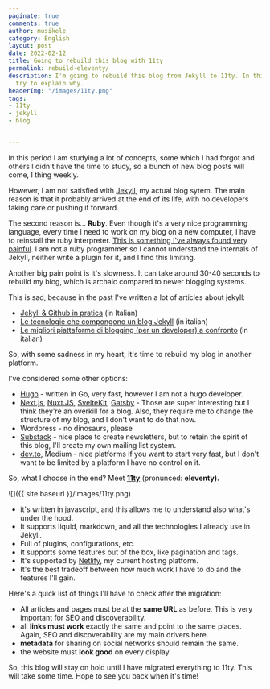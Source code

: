 ```yaml
---
paginate: true
comments: true
author: musikele
category: English
layout: post
date: 2022-02-12
title: Going to rebuild this blog with 11ty
permalink: rebuild-eleventy/
description: I'm going to rebuild this blog from Jekyll to 11ty. In this article I'll
  try to explain why.
headerImg: "/images/11ty.png"
tags:
- 11ty
- jekyll
- blog


---
```

In this period I am studying a lot of concepts, some which I had forgot and others I didn't have the time to study, so a bunch of new blog posts will come, I thing weekly.

However, I am not satisfied with  [Jekyll](https://jekyllrb.com/), my actual blog sytem. The main reason is that it probably arrived at the end of its life, with no developers taking care or pushing it forward. 

The second reason is... **Ruby**. Even though it's a very nice programming language, every time I need to work on my blog on a new computer, I have to reinstall the ruby interpreter. [This is something I've always found very painful](https://michelenasti.com/2015/03/installing-ruby-on-rails-on-mac-10-10-is-a-pain/ "Installing Ruby On Rails on Mac 10.10 is a pain"). I am not a ruby programmer so I cannot understand the internals of Jekyll, neither write a plugin for it, and I find this limiting. 

Another big pain point is it's slowness. It can take around 30-40 seconds to rebuild my blog, which is archaic compared to newer blogging systems. 

This is sad, because in the past I've written a lot of articles about jekyll:

* [Jekyll & Github in pratica](https://michelenasti.com/2016/12/22/jekyll-e-github-in-pratica.html) (in Italian)
* [Le tecnologie che compongono un blog Jekyll](https://michelenasti.com/2016/12/18/le-tecnologie-che-compongono-un-blog-jekyll.html) (in italian)
* [Le migliori piattaforme di blogging (per un developer) a confronto](https://michelenasti.com/2016/12/15/le-piattaforme-di-blogging-a-confronto.html) (in italian)

So, with some sadness in my heart, it's time to rebuild my blog in another platform.

I've considered some other options:

* [Hugo](https://gohugo.io/) - written in Go, very fast, however I am not a hugo developer.
* [Next.js](https://nextjs.org/), [Nuxt.JS](https://nuxtjs.org/), [SvelteKit](https://kit.svelte.dev/), [Gatsby](https://www.gatsbyjs.com/) - Those are super interesting but I think they're an overkill for a blog. Also, they require me to change the structure of my blog, and I don't want to do that now.
* Wordpress - no dinosaurs, please
* [Substack](https://substack.com/) - nice place to create newsletters, but to retain the spirit of this blog, I'll create my own mailing list system.
* [dev.to](https://dev.to/), Medium -  nice platforms if you want to start very fast, but I don't want to be limited by a platform I have no control on it.

So, what I choose in the end? Meet [**11ty**](https://www.11ty.dev/) (pronunced: **eleventy).**

![]({{ site.baseurl }}/images/11ty.png)

* it's written in javascript, and this allows me to understand also what's under the hood.
* It supports liquid, markdown, and all the technologies I already use in Jekyll.
* Full of plugins, configurations, etc.
* It supports some features out of the box, like pagination and tags.
* It's supported by [Netlify](https://www.netlify.com/), my current hosting platform.
* It's the best tradeoff between how much work I have to do and the features I'll gain.

Here's a quick list of things I'll have to check after the migration:

* All articles and pages must be at the **same URL** as before. This is very important for SEO and discoverability.
* all **links must work** exactly the same and point to the same places. Again, SEO and discoverability are my main drivers here.
* **metadata** for sharing on social networks should remain the same.
* the website must **look good** on every display.

So, this blog will stay on hold until I have migrated everything to 11ty. This will take some time. Hope to see you back when it's time!